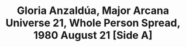---
layout: manifest
title: Gloria Anzaldúa, Major Arcana Universe 21, Whole Person Spread, 1980 August
  21 [Side A]
manifest_name: gloria-anzald-a-major-arcana-universe-21-whole-person-spread-1980-august-21-side-a-

---